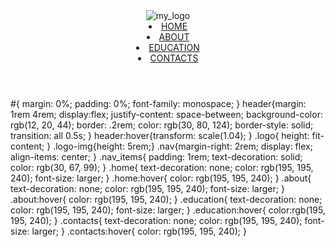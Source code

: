 <html>
    <head>
        <title>SWATHI</title>
        <link rel="stylesheet" href="/styles.css">
        <link rel="icon" href="1904670-account-avatar-contact-picture-profile-user-user-icon_122520.ico">
        <body>
            <header>
                <div class="logo">
                    <img src="—Pngtree—dark blue abstract brush stroke_5319092.png" alt="my_logo" class="logo-img">
                </div>
                <div class="nav">
                    <li class="nav-items">
                    <a href="#" class="home">HOME</a>
                    </li>
                    <li class="nav_items">
                        <a href="#" class="about">ABOUT</a>
                    </li>
                    <li class="nav-items">
                        <a href="#" class="education">EDUCATION</a> 
                    </li>
                    <li class="nav-items">
                        <a href="#" class="contacts">CONTACTS</a>
                        </li>
                </div>
            </header>
        </body>
    </head>
</html>
#{
    margin: 0%;
    padding: 0%;
    font-family: monospace;
}
header{margin: 1rem 4rem;
display:flex;
justify-content: space-between;
background-color: rgb(12, 20, 44);
border: .2rem;
color: rgb(30, 80, 124);
border-style: solid;
transition: all 0.5s;
}
header:hover{transform: scale(1.04);
}
.logo{
    height: fit-content;
}
.logo-img{height: 5rem;}
.nav{margin-right: 2rem;
display: flex;
align-items: center;
}
.nav_items{
    padding: 1rem;
    text-decoration: solid;
   color: rgb(30, 67, 99);
}
.home{
    text-decoration: none;
    color: rgb(195, 195, 240);
    font-size: larger;
}
.home:hover{
    color:  rgb(195, 195, 240);
}
.about{
    text-decoration: none;
    color: rgb(195, 195, 240);
    font-size: larger;
}
.about:hover{
    color: rgb(195, 195, 240);
}
.education{
    text-decoration: none;
    color: rgb(195, 195, 240);
    font-size: larger;
}
.education:hover{
    color:rgb(195, 195, 240);
}
.contacts{
    text-decoration: none;
    color: rgb(195, 195, 240);
    font-size: larger;
}
.contacts:hover{
    color: rgb(195, 195, 240);
}
